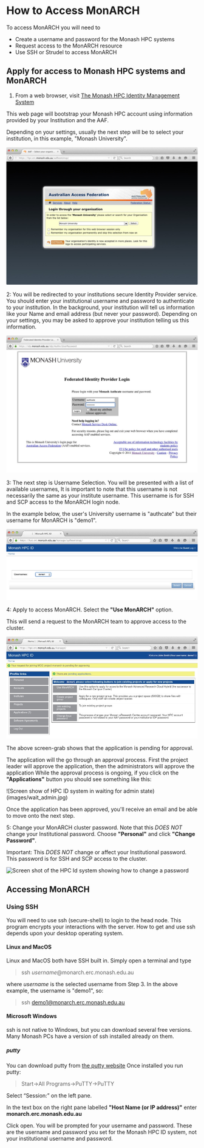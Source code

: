 # How to Access MonARCH

To access MonARCH you will need to

* Create a username and password for the Monash HPC systems
* Request access to the MonARCH resource
* Use SSH or Strudel to access MonARCH

## Apply for access to Monash HPC systems and MonARCH

1. From a web browser, visit [The Monash HPC Identity Management System](https://hpc.erc.monash.edu.au/aafbootstrap)

This web page will bootstrap your Monash HPC account using information provided
by your Institution and the AAF.

Depending on your settings, usually the next step will be to select your
institution, in this example, "Monash University".

![Screen shot of the AAF Discovery Service](images/aaf_ds.jpg)

2: You will be redirected to your institutions secure Identity Provider
service. You should enter your institutional username and password to
authenticate to your institution.  In the background, your institution will
tell us information like your Name and email address (but never your password).
Depending on your settings, you may be asked to approve your institution
telling us this information.

![Screen shot of the Monash AAF Identity Provider](images/monash_shib.jpg)

3: The next step is Username Selection. You will be presented with a list of
available usernames, It is important to note that this username is not
necessarily the same as your institute username. This username is for SSH and
SCP access to the MonARCH login node.

In the example below, the user's University username is "authcate" but their username
for MonARCH is "demo1".

![Screen shot of HPC Id selecting a username](images/username_selection.jpg)

4: Apply to access MonARCH. Select the **"Use MonARCH"** option.

This will send a request to the MonARCH team to approve access to the cluster.

![Screen shot of HPC ID system showing a pending application](images/application_pending.jpg)

The above screen-grab shows that the application is pending for approval.

The application will the go through an approval process. First the project
leader will approve the application, then the administrators will approve the
application While the approval process is ongoing, if you click on the
**"Applications"** button you should see something like this:

![Screen show of HPC ID system in waiting for admin state)(images/wait_admin.jpg)

Once the application has been approved, you'll receive an email and be able to
move onto the next step.

5: Change your MonARCH cluster password. Note that this *DOES NOT* change your
Institutional password. Choose **"Personal"** and click **"Change Password"**.

Important: This *DOES NOT* change or affect your Institutional password. This
password is for SSH and SCP access to the cluster.

![Screen shot of the HPC Id system showing how to
change a password](images/set_password.jpg)

## Accessing MonARCH

### Using SSH

You will need to use ssh (secure-shell) to login to the head node. This program
encrypts your interactions with the server. How to get and use ssh depends upon
your desktop operating system.

#### Linux and MacOS

Linux and MacOS both have SSH built in. Simply open a terminal and type

> ssh *username*@monarch.erc.monash.edu.au

where *username* is the selected username from Step 3. In the above example,
the username is "demo1", so:

> ssh demo1@monarch.erc.monash.edu.au

#### Microsoft Windows

ssh is not native to Windows, but you can download several free versions. Many
Monash PCs have a version of ssh installed already on them.

##### putty

You can download putty from [the putty website](http://www.putty.org/) Once
installed you run putty:

> Start->All Programs->PuTTY->PuTTY

Select “Session:” on the left pane.

In the text box on the right pane labelled **"Host Name (or IP address)"**
enter **monarch.erc.monash.edu.au**

Click open. You will be prompted for your username and password. These are the
username and password you set for the Monash HPC ID system, not your
institutional username and password.




